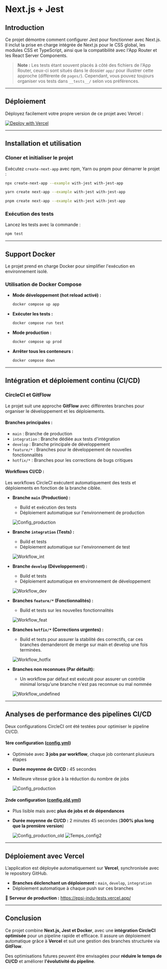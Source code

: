 # Next.js + Jest

## Introduction

Ce projet démontre comment configurer Jest pour fonctionner avec Next.js. Il inclut la prise en charge intégrée de Next.js pour le CSS global, les modules CSS et TypeScript, ainsi que la compatibilité avec l'App Router et les React Server Components.

> **Note :** Les tests étant souvent placés à côté des fichiers de l'App Router, ceux-ci sont situés dans le dossier `app/` pour illustrer cette approche (différente de `pages/`). Cependant, vous pouvez toujours organiser vos tests dans `__tests__/` selon vos préférences.

---

## Déploiement

Déployez facilement votre propre version de ce projet avec Vercel :

[![Deploy with Vercel](https://vercel.com/button)](https://vercel.com/new/clone?repository-url=https://github.com/vercel/next.js/tree/canary/examples/with-jest&project-name=with-jest&repository-name=with-jest)

---

## Installation et utilisation

### Cloner et initialiser le projet

Exécutez `create-next-app` avec npm, Yarn ou pnpm pour démarrer le projet :

```bash
npx create-next-app --example with-jest with-jest-app
```

```bash
yarn create next-app --example with-jest with-jest-app
```

```bash
pnpm create next-app --example with-jest with-jest-app
```

### Exécution des tests

Lancez les tests avec la commande :

```bash
npm test
```

---

## Support Docker

Le projet prend en charge Docker pour simplifier l'exécution en environnement isolé.

### Utilisation de Docker Compose

- **Mode développement (hot reload activé) :**
  ```bash
  docker compose up app
  ```

- **Exécuter les tests :**
  ```bash
  docker compose run test
  ```

- **Mode production :**
  ```bash
  docker compose up prod
  ```

- **Arrêter tous les conteneurs :**
  ```bash
  docker compose down
  ```

---

## Intégration et déploiement continu (CI/CD)

### **CircleCI et GitFlow**

Le projet suit une approche **GitFlow** avec différentes branches pour organiser le développement et les déploiements.

#### **Branches principales :**

- `main` : Branche de production
- `integration` : Branche dédiée aux tests d'intégration
- `develop` : Branche principale de développement
- `feature/*` : Branches pour le développement de nouvelles fonctionnalités
- `hotfix/*` : Branches pour les corrections de bugs critiques

#### **Workflows CI/CD :**

Les workflows CircleCI exécutent automatiquement des tests et déploiements en fonction de la branche ciblée.

- **Branche `main` (Production) :**
  - Build et exécution des tests
  - Déploiement automatique sur l'environnement de production

  ![Config_production](docs/img/config_production.png)

- **Branche `integration` (Tests) :**
  - Build et tests
  - Déploiement automatique sur l'environnement de test

  ![Workflow_int](docs/img/integration_pipeline.png)

- **Branche `develop` (Développement) :**
  - Build et tests
  - Déploiement automatique en environnement de développement

  ![Workflow_dev](docs/img/develop_pipeline.png)

- **Branches `feature/*` (Fonctionnalités) :**
  - Build et tests sur les nouvelles fonctionnalités

  ![Workflow_feat](docs/img/feature_pipeline.png)

- **Branches `hotfix/*` (Corrections urgentes) :**
  - Build et tests pour assurer la stabilité des correctifs, car ces branches demanderont de merge sur main et develop une fois terminées.

  ![Workflow_hotfix](docs/img/hotfix_pipeline.png)

- **Branches non reconnues (Par défault):**
  - Un workflow par défaut est exécuté pour assurer un contrôle minimal lorsqu'une branche n'est pas reconnue ou mal nommée

  ![Workflow_undefined](docs/img/undefined_pipeline.png)

---

## **Analyses de performance des pipelines CI/CD**

Deux configurations CircleCI ont été testées pour optimiser le pipeline CI/CD.

#### **1ère configuration** ([config.yml](.circleci/config.yml))
- Optimisée avec **3 jobs par workflow**, chaque job contenant plusieurs étapes
- **Durée moyenne de CI/CD :** 45 secondes
- Meilleure vitesse grâce à la réduction du nombre de jobs

  ![Config_production](docs/img/config_production.png)

#### **2nde configuration** ([config.old.yml](.circleci/config.old.yml))
- Plus lisible mais avec **plus de jobs et de dépendances**
- **Durée moyenne de CI/CD :** 2 minutes 45 secondes (**300% plus long que la première version**)

  ![Config_production_old](docs/img/config_production_old.png)
  ![Temps_config2](docs/img/temps_config2.png)

---

## Déploiement avec Vercel

L’application est déployée automatiquement sur **Vercel**, synchronisée avec le repository GitHub.

- **Branches déclenchant un déploiement :** `main`, `develop`, `integration`
- Déploiement automatique à chaque push sur ces branches

🔗 **Serveur de production :** <https://epsi-indu-tests.vercel.app/>

---

## Conclusion

Ce projet combine **Next.js, Jest et Docker**, avec une **intégration CircleCI optimisée** pour un pipeline rapide et efficace. Il assure un déploiement automatique grâce à **Vercel** et suit une gestion des branches structurée via **GitFlow**.

Des optimisations futures peuvent être envisagées pour **réduire le temps de CI/CD** et améliorer **l'évolutivité du pipeline**.
